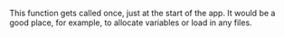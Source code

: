 This function gets called once, just at the start of the app. It would be a good place, for example, to allocate variables or load in any files.
